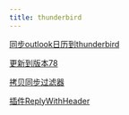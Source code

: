 ```yaml
---
title: thunderbird
---
```


[同步outlook日历到thunderbird](thunderbird/同步outlook日历到thunderbird.md)

[更新到版本78](thunderbird/更新到版本78.md)

[拷贝同步过滤器](thunderbird/拷贝同步过滤器.md)

[插件ReplyWithHeader](thunderbird/插件ReplyWithHeader.md)